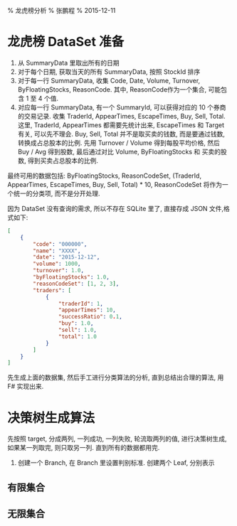 % 龙虎榜分析
% 张鹏程
% 2015-12-11

# 龙虎榜 DataSet 准备

1. 从 SummaryData 里取出所有的日期
2. 对于每个日期, 获取当天的所有 SummaryData, 按照 StockId 排序
3. 对于每一行 SummaryData, 收集 Code, Date, Volume, Turnover, ByFloatingStocks, ReasonCode. 其中, ReasonCode作为一个集合, 可能包含 1 至 4 个值.
4. 对应每一行 SummaryData, 有一个 SummaryId, 可以获得对应的 10 个券商的交易记录. 收集 TraderId, AppearTimes, EscapeTimes, Buy, Sell, Total. 这里, TraderId, AppearTimes 都需要先统计出来, EscapeTimes 和 Target 有关, 可以先不理会. Buy, 	Sell, Total 并不是取买卖的钱数, 而是要通过钱数, 转换成占总股本的比例. 先用 Turnover / Volume 得到每股平均价格, 然后 Buy / Avg 得到股数, 最后通过对比 Volume, ByFloatingStocks 和 买卖的股数, 得到买卖占总股本的比例.

最终可用的数据包括: ByFloatingStocks, ReasonCodeSet, (TraderId, AppearTimes, EscapeTimes, Buy, Sell, Total) * 10, ReasonCodeSet 将作为一个统一的分类项, 而不是分开处理.

因为 DataSet 没有查询的需求, 所以不存在 SQLite 里了, 直接存成 JSON 文件,格式如下:

~~~~json
[
	{
		"code": "000000",
		"name": "XXXX",
		"date": "2015-12-12",
		"volume": 1000,
		"turnover": 1.0,
		"byFloatingStocks": 1.0,
		"reasonCodeSet": [1, 2, 3],
		"traders": [
			{
				"traderId": 1,
				"appearTimes": 10,
				"successRatio": 0.1,
				"buy": 1.0,
				"sell": 1.0,
				"total": 1.0
			}
		]
	}
]
~~~~

先生成上面的数据集, 然后手工进行分类算法的分析, 直到总结出合理的算法, 用 F# 实现出来.

# 决策树生成算法

先按照 target, 分成两列, 一列成功, 一列失败, 轮流取两列的值, 进行决策树生成, 如果某一列取完, 则只取另一列. 直到所有的数据都用完.

1. 创建一个 Branch, 在 Branch 里设置判别标准. 创建两个 Leaf, 分别表示


## 有限集合

## 无限集合
